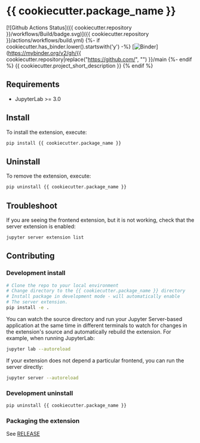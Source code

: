 # {{ cookiecutter.package_name }}

[![Github Actions Status]({{ cookiecutter.repository }}/workflows/Build/badge.svg)]({{ cookiecutter.repository }}/actions/workflows/build.yml)
{%- if cookiecutter.has_binder.lower().startswith('y') -%}
[![Binder](https://mybinder.org/badge_logo.svg)](https://mybinder.org/v2/gh/{{ cookiecutter.repository|replace("https://github.com/", "") }}/main
{%- endif %}
{{ cookiecutter.project_short_description }}
{% endif %}
## Requirements

- JupyterLab >= 3.0

## Install

To install the extension, execute:

```bash
pip install {{ cookiecutter.package_name }}
```

## Uninstall

To remove the extension, execute:

```bash
pip uninstall {{ cookiecutter.package_name }}
```

## Troubleshoot

If you are seeing the frontend extension, but it is not working, check
that the server extension is enabled:

```bash
jupyter server extension list
```

## Contributing

### Development install

```bash
# Clone the repo to your local environment
# Change directory to the {{ cookiecutter.package_name }} directory
# Install package in development mode - will automatically enable
# The server extension.
pip install -e .
```


You can watch the source directory and run your Jupyter Server-based application at the same time in different terminals to watch for changes in the extension's source and automatically rebuild the extension.  For example,
when running JupyterLab:

```bash
jupyter lab --autoreload
```

If your extension does not depend a particular frontend, you can run the
server directly:

```bash
jupyter server --autoreload
```

### Development uninstall

```bash
pip uninstall {{ cookiecutter.package_name }}
```

### Packaging the extension

See [RELEASE](RELEASE.md)
